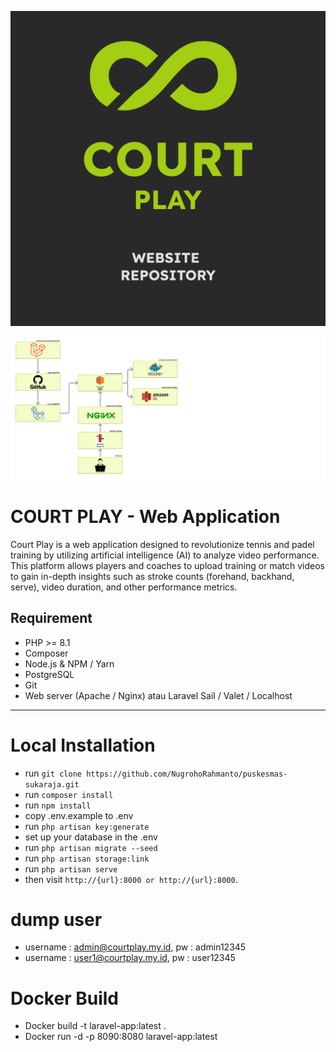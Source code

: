 ![CourtPlay Logo](README/CP_WEB.png)

![Tech Stack](README/tech_stack.png)

# COURT PLAY - Web Application

Court Play is a web application designed to revolutionize tennis and padel training by utilizing artificial intelligence (AI) to analyze video performance. This platform allows players and coaches to upload training or match videos to gain in-depth insights such as stroke counts (forehand, backhand, serve), video duration, and other performance metrics.

## Requirement

-   PHP >= 8.1
-   Composer
-   Node.js & NPM / Yarn
-   PostgreSQL
-   Git
-   Web server (Apache / Nginx) atau Laravel Sail / Valet / Localhost

---

# Local Installation

-   run `git clone https://github.com/NugrohoRahmanto/puskesmas-sukaraja.git`
-   run `composer install`
-   run `npm install`
-   copy .env.example to .env
-   run `php artisan key:generate`
-   set up your database in the .env
-   run `php artisan migrate --seed`
-   run `php artisan storage:link`
-   run `php artisan serve`
-   then visit `http://{url}:8000 or http://{url}:8000`.

# dump user

-   username : admin@courtplay.my.id, pw : admin12345
-   username : user1@courtplay.my.id, pw : user12345

# Docker Build
- Docker build -t laravel-app:latest .
- Docker run -d -p 8090:8080 laravel-app:latest